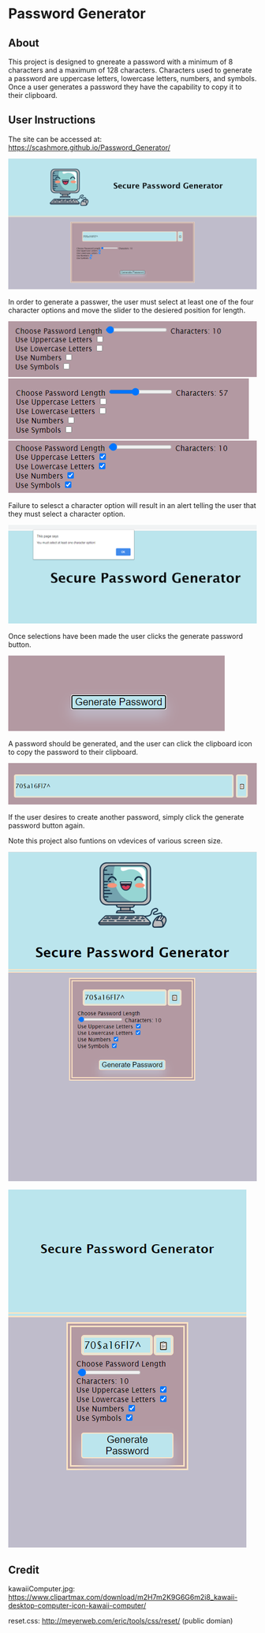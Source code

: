 # Password Generator

## About
This project is designed to gnereate a password with a minimum of 8 characters and a maximum of 128 characters. Characters used to generate a password are uppercase letters, lowercase letters, numbers, and symbols. Once a user generates a password they have the capability to copy it to their clipboard.

## User Instructions
The site can be accessed at:  https://scashmore.github.io/Password_Generator/

![Image](assets/images/whole.png)

In order to generate a passwer, the user must select at least one of the four character options and move the slider to the desiered position for length.

![Image](assets/images/slider1.PNG)
![Image](assets/images/slider2.PNG)
![Image](assets/images/check2.PNG)

Failure to selesct a character option will result in an alert telling the user that they must select a character option. 

![Image](assets/images/mustSelect.PNG)

Once selections have been made the user clicks the generate password button. 

![Image](assets/images/gen.PNG)

A password should be generated, and the user can click the clipboard icon to copy the password to their clipboard.

![Image](assets/images/copy.PNG)

If the user desires to create another password, simply click the generate password button again.

Note this project also funtions on vdevices of various screen size.

![Image](assets/images/mobile1.PNG)

![Image](assets/images/mobile2.png)

## Credit
kawaiiComputer.jpg: https://www.clipartmax.com/download/m2H7m2K9G6G6m2i8_kawaii-desktop-computer-icon-kawaii-computer/

reset.css: http://meyerweb.com/eric/tools/css/reset/  (public domian) 
